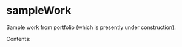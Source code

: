 sampleWork
==========

Sample work from portfolio (which is presently under construction).

Contents:

